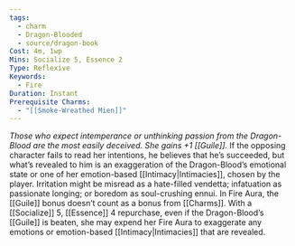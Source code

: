 ```yaml
---
tags:
  - charm
  - Dragon-Blooded
  - source/dragon-book
Cost: 4m, 1wp
Mins: Socialize 5, Essence 2
Type: Reflexive
Keywords:
  - Fire
Duration: Instant
Prerequisite Charms:
  - "[[Smoke-Wreathed Mien]]"
---
```

*Those who expect intemperance or unthinking passion from the Dragon-Blood are the most easily deceived. She gains +1 [[Guile]].*
If the opposing character fails to read her intentions, he believes that he’s succeeded, but what’s revealed to him is an exaggeration of the Dragon-Blood’s emotional state or one of her emotion-based [[Intimacy|Intimacies]], chosen by the player. Irritation might be misread as a hate-filled vendetta; infatuation as passionate longing; or boredom as soul-crushing ennui. In Fire Aura, the [[Guile]] bonus doesn’t count as a bonus from [[Charms]]. With a [[Socialize]] 5, [[Essence]] 4 repurchase, even if the Dragon-Blood’s [[Guile]] is beaten, she may expend her Fire Aura to exaggerate any emotions or emotion-based [[Intimacy|Intimacies]] that are revealed.